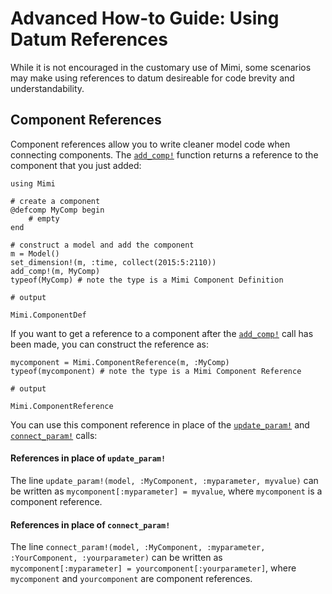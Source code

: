 # Advanced How-to Guide: Using Datum References

While it is not encouraged in the customary use of Mimi, some scenarios may make using references to datum desireable for code brevity and understandability.

## Component References

Component references allow you to write cleaner model code when connecting components.  The [`add_comp!`](@ref) function returns a reference to the component that you just added:

```jldoctest faq1; output = false
using Mimi

# create a component
@defcomp MyComp begin
    # empty
end

# construct a model and add the component
m = Model()
set_dimension!(m, :time, collect(2015:5:2110))
add_comp!(m, MyComp)
typeof(MyComp) # note the type is a Mimi Component Definition

# output

Mimi.ComponentDef
```

If you want to get a reference to a component after the [`add_comp!`](@ref) call has been made, you can construct the reference as:

```jldoctest faq1; output = false
mycomponent = Mimi.ComponentReference(m, :MyComp)
typeof(mycomponent) # note the type is a Mimi Component Reference

# output

Mimi.ComponentReference
```

You can use this component reference in place of the [`update_param!`](@ref) and [`connect_param!`](@ref) calls:

#### References in place of `update_param!`

The line `update_param!(model, :MyComponent, :myparameter, myvalue)` can be written as `mycomponent[:myparameter] = myvalue`, where `mycomponent` is a component reference.

#### References in place of `connect_param!`

The line `connect_param!(model, :MyComponent, :myparameter, :YourComponent, :yourparameter)` can be written as `mycomponent[:myparameter] = yourcomponent[:yourparameter]`, where `mycomponent` and `yourcomponent` are component references.

